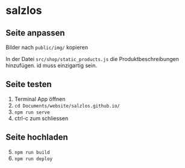 # salzlos

## Seite anpassen

Bilder nach `public/img/` kopieren 

In der Datei `src/shop/static_products.js` die Produktbeschreibungen hinzufügen.
id muss einzigartig sein.

## Seite testen

1. Terminal App öffnen
2. `cd Documents/website/salzlos.github.io/`
3. `npm run serve`
4. ctrl-c zum schliessen

## Seite hochladen

5. `npm run build`
6. `npm run deploy`

